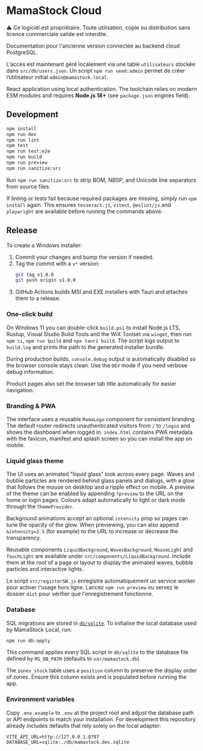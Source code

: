 # MamaStock Cloud
⚠️ Ce logiciel est propriétaire. Toute utilisation, copie ou distribution sans licence commerciale valide est interdite.

Documentation pour l'ancienne version connectée au backend cloud PostgreSQL.

L’accès est maintenant géré localement via une table `utilisateurs` stockée dans `src/db/users.json`.
Un script `npm run seed:admin` permet de créer l’utilisateur initial `admin@mamastock.local`.

React application using local authentication. The toolchain relies on modern ESM modules and
requires **Node.js 18+** (see `package.json` engines field).

## Development

```bash
npm install
npm run dev
npm run lint
npm test
npm run test:e2e
npm run build
npm run preview
npm run sanitize:src
```

Run `npm run sanitize:src` to strip BOM, NBSP, and Unicode line separators from source files.

If linting or tests fail because required packages are missing, simply run
`npm install` again. This ensures `tesseract.js`, `vitest`, `@eslint/js` and
`playwright` are available before running the commands above.

## Release

To create a Windows installer:

1. Commit your changes and bump the version if needed.
2. Tag the commit with a `v*` version:
   ```bash
   git tag v1.0.0
   git push origin v1.0.0
   ```
3. GitHub Actions builds MSI and EXE installers with Tauri and attaches them to a release.

### One-click build

On Windows 11 you can double-click `build.ps1` to install Node.js LTS, Rustup,
Visual Studio Build Tools and the WiX Toolset via `winget`, then run `npm ci`,
`npm run build` and `npx tauri build`. The script logs output to `build.log`
and prints the path to the generated installer bundle.

During production builds, `console.debug` output is automatically disabled so
the browser console stays clean. Use the `DEV` mode if you need verbose debug information.

Product pages also set the browser tab title automatically for easier navigation.

### Branding & PWA

The interface uses a reusable `MamaLogo` component for consistent branding.
The default router redirects unauthenticated visitors from `/` to `/login` and
shows the dashboard when logged in. `index.html` contains PWA metadata with the
favicon, manifest and splash screen so you can install the app on mobile.

### Liquid glass theme

The UI uses an animated "liquid glass" look across every page. Waves and
bubble particles are rendered behind glass panels and dialogs, with a glow that
follows the mouse on desktop and a ripple effect on mobile. A preview of the
theme can be enabled by appending `?preview` to the URL on the home or login
pages. Colours adapt automatically to light or dark mode through the
`ThemeProvider`.

Background animations accept an optional `intensity` prop so pages can tune
the opacity of the glow. When previewing, you can also append
`&intensity=1.5` (for example) to the URL to increase or decrease the
transparency.

Reusable components `LiquidBackground`, `WavesBackground`, `MouseLight` and
`TouchLight` are available under `src/components/LiquidBackground`. Include
them at the root of a page or layout to display the animated waves, bubble
particles and interactive lights.

Le script `src/registerSW.js` enregistre automatiquement un service worker pour activer l'usage hors ligne. Lancez `npm run preview` ou servez le dossier `dist` pour vérifier que l'enregistrement fonctionne.
### Database

SQL migrations are stored in [`db/sqlite`](./db/sqlite). To initialise the local
database used by MamaStock Local, run:

```bash
npm run db:apply
```

This command applies every SQL script in `db/sqlite` to the database file
defined by `MS_DB_PATH` (defaults to `var/mamastock.db`).

The `zones_stock` table uses a `position` column to preserve the display order
of zones. Ensure this column exists and is populated before running the app.

### Environment variables

Copy `.env.example` to `.env` at the project root and adjust the database path or
API endpoints to match your installation. For development this repository
already includes defaults that rely solely on the local adapter:

```env
VITE_API_URL=http://127.0.0.1:8787
DATABASE_URL=sqlite:./db/mamastock.dev.sqlite
```
